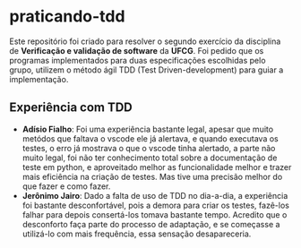 # praticando-tdd

Este repositório foi criado para resolver o segundo exercício da disciplina de **Verificação e validação de software** da **UFCG**. Foi pedido que os programas implementados para duas especificações escolhidas pelo grupo, utilizem o método ágil TDD (Test Driven-development) para guiar a implementação.

## Experiência com TDD
 - **Adísio Fialho**: Foi uma experiência bastante legal, apesar que muito metódos que faltava o vscode ele já alertava, e quando executava os testes, o erro já mostrava o que o vscode tinha alertado, a parte não muito legal, foi não ter conhecimento total sobre a documentação de teste em python, e aproveitado melhor as funcionalidade melhor e trazer mais eficiência na criação de testes. Mas tive uma precisão melhor do que fazer e como fazer.
 - **Jerônimo Jairo**: Dado a falta de uso de TDD no dia-a-dia, a experiência foi bastante desconfortável, pois a demora para criar os testes, fazê-los falhar para depois consertá-los tomava bastante tempo. Acredito que o desconforto faça parte do processo de adaptação, e se começasse a utilizá-lo com mais frequência, essa sensação desapareceria.